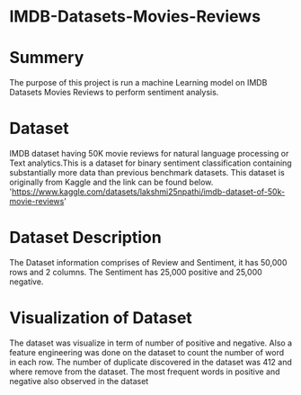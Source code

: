 # IMDB-Datasets-Movies-Reviews
# Summery
The purpose of this project is run a machine Learning model on IMDB Datasets Movies Reviews to perform sentiment analysis. 
# Dataset
IMDB dataset having 50K movie reviews for natural language processing or Text analytics.This is a dataset for binary sentiment classification containing substantially more data than previous benchmark datasets. This dataset is originally  from Kaggle and the link can be found below. 'https://www.kaggle.com/datasets/lakshmi25npathi/imdb-dataset-of-50k-movie-reviews'
# Dataset Description
The Dataset information comprises of Review and Sentiment, it has 50,000 rows and 2 columns. The Sentiment has 25,000 positive and 25,000 negative. 
# Visualization of Dataset
The dataset was visualize in term of number of positive and negative. Also a feature engineering was done on the dataset to  count the number of word in each row. The number of duplicate discovered in the dataset was 412 and where remove from the dataset. The most frequent words in positive and negative also observed in the dataset 
